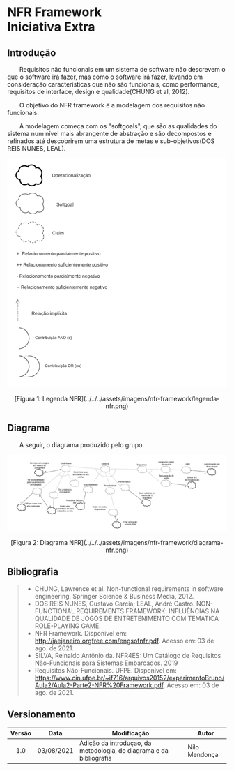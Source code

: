 # NFR Framework <br> <span class="rotulo-extra">Iniciativa Extra</span>

## Introdução
&emsp;&emsp;Requisitos não funcionais em um sistema de software não descrevem o que o software irá fazer, mas como o software irá fazer, levando em consideração características que não são funcionais, como performance, requisitos de interface, design e qualidade(CHUNG et al, 2012).

&emsp;&emsp;O objetivo do NFR framework é a modelagem dos requisitos não funcionais.

&emsp;&emsp;A modelagem começa com os "softgoals", que são as qualidades do sistema num nível mais abrangente de abstração e são decompostos e refinados até descobrirem uma estrutura de metas e sub-objetivos(DOS REIS NUNES, LEAL).

![Legenda NFR](../../../assets/imagens/nfr-framework/legenda-nfr.png)
<center>[Figura 1: Legenda NFR](../../../assets/imagens/nfr-framework/legenda-nfr.png)</center>

## Diagrama
&emsp;&emsp;A seguir, o diagrama produzido pelo grupo.

![Diagrama NFR](../../../assets/imagens/nfr-framework/diagrama-nfr.png)
<center>[Figura 2: Diagrama NFR](../../../assets/imagens/nfr-framework/diagrama-nfr.png)</center>

## Bibliografia
> - CHUNG, Lawrence et al. Non-functional requirements in software engineering. Springer Science & Business Media, 2012.
> - DOS REIS NUNES, Gustavo Garcia; LEAL, André Castro. NON-FUNCTIONAL REQUIREMENTS FRAMEWORK: INFLUÊNCIAS NA​​​​ QUALIDADE DE JOGOS DE ENTRETENIMENTO COM TEMÁTICA​​ ROLE-PLAYING GAME.
> - NFR Framework. Disponível em: <http://jaejaneiro.orgfree.com/engsofnfr.pdf>. Acesso em: 03 de ago. de 2021.
> - SILVA, Reinaldo Antônio da. NFR4ES: Um Catálogo de Requisitos Não-Funcionais para Sistemas Embarcados. 2019
> - Requisitos Não-Funcionais. UFPE. Disponível em: <https://www.cin.ufpe.br/~if716/arquivos20152/experimentoBruno/Aula2/Aula2-Parte2-NFR%20Framework.pdf>. Acesso em: 03 de ago. de 2021.

## Versionamento
| Versão | Data | Modificação | Autor |
| :-: | -- | -- | -- |
|1.0| 03/08/2021 | Adição da introduçao, da metodologia, do diagrama e da bibliografia  | Nilo Mendonça |
